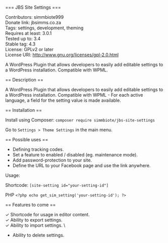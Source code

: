 === JBS Site Settings === 

Contributors: simmbiote999 \
Donate link: jbsimms.co.za \
Tags: settings, development, theming \
Requires at least: 3.0.1 \
Tested up to: 3.4 \
Stable tag: 4.3 \
License: GPLv2 or later \
License URI: http://www.gnu.org/licenses/gpl-2.0.html 

A WordPress Plugin that allows developers to easily add editable settings to a WordPress installation. Compatible with WPML.

== Description ==

A WordPress Plugin that allows developers to easily add editable settings to a WordPress installation.
Compatible with WPML - For each active language, a field for the setting value is made available.

== Installation ==

Install using Composer:
`composer require simmbiote/jbs-site-settings`

Go to `Settings > Theme Settings` in the main menu.

== Possible uses ==

* Defining tracking codes.
* Set a feature to enabled / disabled (eg. maintenance mode).
* Add password-protection to your site.
* Define the URL to your Facebook page and use the link anywhere.

Usage:

Shortcode:
`[site-setting id="your-setting-id"]`

PHP
`<?php echo get_sim_setting('your-setting-id'); ?>`


== Features to come ==

✓ Shortcode for usage in editor content. \
✓ Ability to export settings. \
✓ Ability to import settings. \
* Ability to delete settings.

